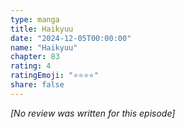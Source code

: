 ```yaml
---
type: manga
title: Haikyuu
date: "2024-12-05T00:00:00"
name: "Haikyuu"
chapter: 83
rating: 4
ratingEmoji: "⭐️⭐️⭐️⭐️"
share: false
---
```


_[No review was written for this episode]_